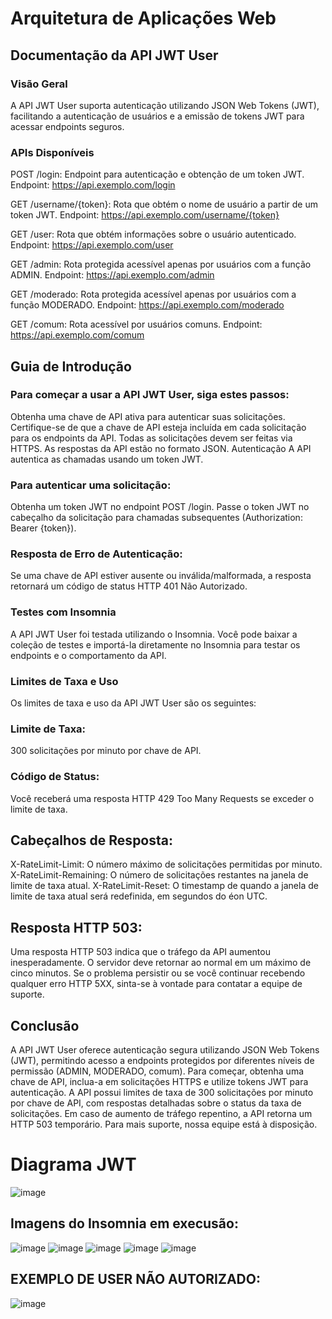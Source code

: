 # Arquitetura de Aplicações Web

## Documentação da API JWT User

### Visão Geral

 A API JWT User suporta autenticação utilizando JSON Web Tokens (JWT), facilitando a autenticação de usuários e a emissão de tokens JWT para acessar endpoints seguros.

### APIs Disponíveis

POST /login: Endpoint para autenticação e obtenção de um token JWT.
Endpoint: https://api.exemplo.com/login

GET /username/{token}: Rota que obtém o nome de usuário a partir de um token JWT.
Endpoint: https://api.exemplo.com/username/{token}

GET /user: Rota que obtém informações sobre o usuário autenticado.
Endpoint: https://api.exemplo.com/user

GET /admin: Rota protegida acessível apenas por usuários com a função ADMIN.
Endpoint: https://api.exemplo.com/admin

GET /moderado: Rota protegida acessível apenas por usuários com a função MODERADO.
Endpoint: https://api.exemplo.com/moderado

GET /comum: Rota acessível por usuários comuns.
Endpoint: https://api.exemplo.com/comum

## Guia de Introdução
### Para começar a usar a API JWT User, siga estes passos:

Obtenha uma chave de API ativa para autenticar suas solicitações.
Certifique-se de que a chave de API esteja incluída em cada solicitação para os endpoints da API.
Todas as solicitações devem ser feitas via HTTPS.
As respostas da API estão no formato JSON.
Autenticação
A API autentica as chamadas usando um token JWT.

### Para autenticar uma solicitação:

Obtenha um token JWT no endpoint POST /login.
Passe o token JWT no cabeçalho da solicitação para chamadas subsequentes (Authorization: Bearer {token}).

### Resposta de Erro de Autenticação:

Se uma chave de API estiver ausente ou inválida/malformada, a resposta retornará um código de status HTTP 401 Não Autorizado.

### Testes com Insomnia
A API JWT User foi testada utilizando o Insomnia. Você pode baixar a coleção de testes e importá-la diretamente no Insomnia para testar os endpoints e o comportamento da API.

### Limites de Taxa e Uso
Os limites de taxa e uso da API JWT User são os seguintes:

### Limite de Taxa: 
300 solicitações por minuto por chave de API.

### Código de Status:
 Você receberá uma resposta HTTP 429 Too Many Requests se exceder o limite de taxa.

## Cabeçalhos de Resposta:

X-RateLimit-Limit: O número máximo de solicitações permitidas por minuto.
X-RateLimit-Remaining: O número de solicitações restantes na janela de limite de taxa atual.
X-RateLimit-Reset: O timestamp de quando a janela de limite de taxa atual será redefinida, em segundos do éon UTC.

## Resposta HTTP 503:

Uma resposta HTTP 503 indica que o tráfego da API aumentou inesperadamente. O servidor deve retornar ao normal em um máximo de cinco minutos. Se o problema persistir ou se você continuar recebendo qualquer erro HTTP 5XX, sinta-se à vontade para contatar a equipe de suporte.

## Conclusão
A API JWT User oferece autenticação segura utilizando JSON Web Tokens (JWT), permitindo acesso a endpoints protegidos por diferentes níveis de permissão (ADMIN, MODERADO, comum). Para começar, obtenha uma chave de API, inclua-a em solicitações HTTPS e utilize tokens JWT para autenticação. A API possui limites de taxa de 300 solicitações por minuto por chave de API, com respostas detalhadas sobre o status da taxa de solicitações. Em caso de aumento de tráfego repentino, a API retorna um HTTP 503 temporário. Para mais suporte, nossa equipe está à disposição.

# Diagrama JWT
![image](https://github.com/RodrigoCamargos/Arquitetura-de-Aplicacoes-Web/assets/92878953/7c91bc70-35b4-46d9-b0cc-6979f090849e)



## Imagens do Insomnia em execusão:
![image](https://github.com/RodrigoCamargos/Arquitetura-de-Aplicacoes-Web/assets/92878953/fc737e9c-76d1-4691-b9ce-b81e58d6d9c8)
![image](https://github.com/RodrigoCamargos/Arquitetura-de-Aplicacoes-Web/assets/92878953/d09e4c09-ac6b-412b-88d9-8d4d13c82978)
![image](https://github.com/RodrigoCamargos/Arquitetura-de-Aplicacoes-Web/assets/92878953/232b2dbd-3c8b-437d-8df9-b4dc127a9c23)
![image](https://github.com/RodrigoCamargos/Arquitetura-de-Aplicacoes-Web/assets/92878953/4197c3ce-19f7-4f91-b126-08b2d3827696)
![image](https://github.com/RodrigoCamargos/Arquitetura-de-Aplicacoes-Web/assets/92878953/0c010188-9fd0-4639-989c-44ee189e886b)

## EXEMPLO DE USER NÃO AUTORIZADO:
![image](https://github.com/RodrigoCamargos/Arquitetura-de-Aplicacoes-Web/assets/92878953/2ef82049-4ef8-432b-9d82-f3ebe222aa34)



